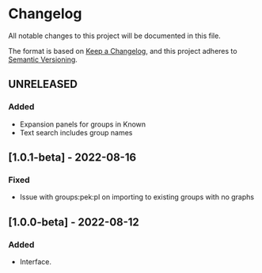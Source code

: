 # Changelog

All notable changes to this project will be documented in this file.

The format is based on [Keep a Changelog](https://keepachangelog.com/en/1.0.0/),
and this project adheres to
[Semantic Versioning](https://semver.org/spec/v2.0.0.html).

## UNRELEASED

### Added

- Expansion panels for groups in Known
- Text search includes group names

## [1.0.1-beta] - 2022-08-16

### Fixed

- Issue with groups:pek:pl on importing to existing groups with no graphs

## [1.0.0-beta] - 2022-08-12

### Added

- Interface.

